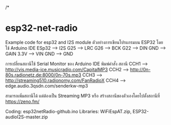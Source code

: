 /*
# esp32-net-radio
Example code for esp32 and I2S module
ตัวอย่างการเขียนโปรแกรมบน ESP32 โดยใช้ Arduino IDE
ESp32  -->    I2S
G25    -->    LRC
G26    -->    BCK
G22    -->    DIN
GND    -->    GAIN
3.3V   -->    VIN
GND    -->    GND

การเปลี่ยนสถานีใช้ Serial Monitor ของ Arduino IDE
พิมพ์คำสั่ง    สถานี
CCH1 -->    http://vis.media-ice.musicradio.com/CapitalMP3
CCH2 -->    http://0n-80s.radionetz.de:8000/0n-70s.mp3
CCH3 -->    http://streaming510.radionomy.com/FanRadioX
CCH4 -->    edge.audio.3qsdn.com/senderkw-mp3

สามารถเพิ่มสถานีได้ แต่ต้องเป็น Streaming MP3 หรือ สร้างสถานีของตัวเองโดยไปตั้งสถานีที่
https://zeno.fm/

Coding: esp32netRadio-github.ino
Libraries: WiFiEspAT.zip, ESP32-audioI2S-master.zip
